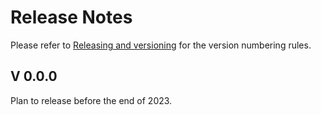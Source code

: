 # Release Notes

Please refer to [Releasing and versioning](https://py-pkgs.org/07-releasing-versioning.html) for the version numbering rules.

## V 0.0.0

Plan to release before the end of 2023.
